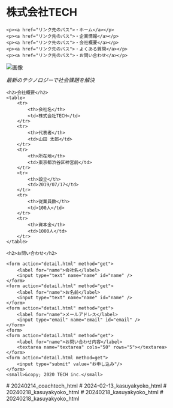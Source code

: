 <!DOCTYPE html>
<html lang="ja">
<head>
    <meta charset="UTF-8">
    <meta name="viewport" content="width=device-width, initial-scale=1.0">
    <title>株式会社TECH</title>
</head>
<body>
  <h1>株式会社TECH</h1>
    
    <p><a href="リンク先のパス">・ホーム</a></p>
    <p><a href="リンク先のパス">・企業情報</a></p>
    <p><a href="リンク先のパス">・会社概要</a></p>
    <p><a href="リンク先のパス">・よくある質問</a></p>
    <p><a href="リンク先のパス">・お問い合わせ</a></p>
</body>
    <img src="img/mv 5.png" alt="画像">
    <p><em>最新のテクノロジーで社会課題を解決</em></p>

    <h2>会社概要</h2>
    <table>
        <tr>
            <th>会社名</th>
            <td>株式会社TECH</td>
        </tr>
        <tr>
            <th>代表者</th>
            <td>山田 太郎</td>
        </tr>
        <tr>
            <th>所在地</th>
            <td>東京都渋谷区神宮前</td>
        </tr>
        <tr>
            <th>設立</th>
            <td>2019/07/17</td>
        </tr>
        <tr>
            <th>従業員数</th>
            <td>100人</td>
        </tr>
        <tr>
            <th>資本金</th>
            <td>1000人</td>
        </tr>
    </table>

    <h2>お問い合わせ</h2>

    <form action="detail.html" method="get">
        <label for="name">会社名</label>
        <input type="text" name="name" id="name" />
    </form>
    <form action="detail.html" method="get">
        <label for="name">お名前</label>
        <input type="text" name="name" id="name" />
    </form>
    <form action="detail.html" method="get">
        <label for="name">メールアドレス</label>
        <input type="email" name="email" id="email" />
    </form>
    <form>
    <form action="detail.html" method="get">
        <label for="name">お問い合わせ内容</label>
        <textarea name="textarea" cols="50" rows="5"></textarea>
    </form>
    <form action="detail.html method=get">
        <input type="submit" value="お申し込み"/>
    </form>
    <small>&copy; 2020 TECH inc.</small>

</body>
</html>
# 20240214_coachtech_html
# 2024-02-13_kasuyakyoko_html
# 20240218_kasuyakyoko_html
# 20240218_kasuyakyoko_html
# 20240218_kasuyakyoko_html
